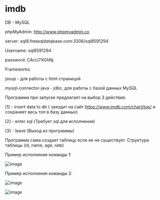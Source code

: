 # imdb
DB - MySQL

phpMyAdmin: http://www.phpmyadmin.co

server: sql8.freesqldatabase.com:3306/sql8591294

Username: sql8591294

password: CAcU7XGhNj

Frameworks:

 jsoup - для работы с html страницой
 
 mysql-connector-java - jdbc, для работы с базой данных MySQL

Программа при запуске предлагает на выбор 3 действия:
  
  [1] - insert data to db ( заходит на сайт https://www.imdb.com/chart/top/ и сохраняет весь топ в базу данных)
  
  [2] - enter sql (Требует sql для исполнения)
  
  [3] - leave (Выход из программы)

Программа сама создает таблицу если ее не существует.
Структура таблицы (id, name, age, rate)

Пример исполнения команды 1:

![image](https://user-images.githubusercontent.com/45192232/213996688-47c8def5-79c3-4435-b75e-b7c6062b5b56.png)

Пример исполнения команды 2:

![image](https://user-images.githubusercontent.com/45192232/213996212-f4f22a0b-224d-4140-b39d-6aee933ff0b9.png)

![image](https://user-images.githubusercontent.com/45192232/213996226-10f1a327-d68d-4318-8d28-b0e79345361f.png)
